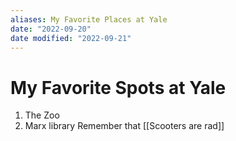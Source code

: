 ```yaml
---
aliases: My Favorite Places at Yale
date: "2022-09-20"
date modified: "2022-09-21"
---
```


# My Favorite Spots at Yale
1. The Zoo
2. Marx library
Remember that [[Scooters are rad]]
